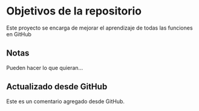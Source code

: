 # Objetivos de la repositorio

Este proyecto se encarga de mejorar el aprendizaje de todas las funciones en GitHub

## Notas

Pueden hacer lo que quieran...

## Actualizado desde GitHub

Este es un comentario agregado desde GitHub.
